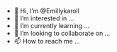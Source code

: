 - 👋 Hi, I’m @Emillykaroll
- 👀 I’m interested in ...
- 🌱 I’m currently learning ...
- 💞️ I’m looking to collaborate on ...
- 📫 How to reach me ...

<!---
Emillykaroll/Emillykaroll is a ✨ special ✨ repository because its `README.md` (this file) appears on your GitHub profile.
You can click the Preview link to take a look at your changes.
--->
